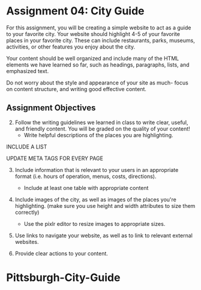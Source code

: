 # Assignment 04: City Guide

For this assignment, you will be creating a simple website to act as a guide to your favorite city. Your website should highlight 4-5 of your favorite places in your favorite city. These can include restaurants, parks, museums, activities, or other features you enjoy about the city.

Your content should be well organized and include many of the HTML elements we have learned so far, such as headings, paragraphs, lists, and emphasized text.

Do not worry about the style and appearance of your site as much- focus on content structure, and writing good effective content.

## Assignment Objectives


2. Follow the writing guidelines we learned in class to write clear, useful, and friendly content. You will be graded on the quality of your content!
    * Write helpful descriptions of the places you are highlighting.

INCLUDE A LIST

UPDATE META TAGS FOR EVERY PAGE

3. Include information that is relevant to your users in an appropriate format (i.e. hours of operation, menus, costs, directions).
    * Include at least one table with appropriate content

4. Include images of the city, as well as images of the places you're highlighting. (make sure you use height and width attributes to size them correctly)
    * Use the pixlr editor to resize images to appropriate sizes.

11. Use links to navigate your website, as well as to link to relevant external websites.

12. Provide clear actions to your content.
# Pittsburgh-City-Guide
